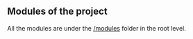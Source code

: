 ## Modules of the project

All the modules are under the [/modules](https://github.com/krishna-thapa/inspirational-quote-api/tree/master/modules) folder in the root level.
